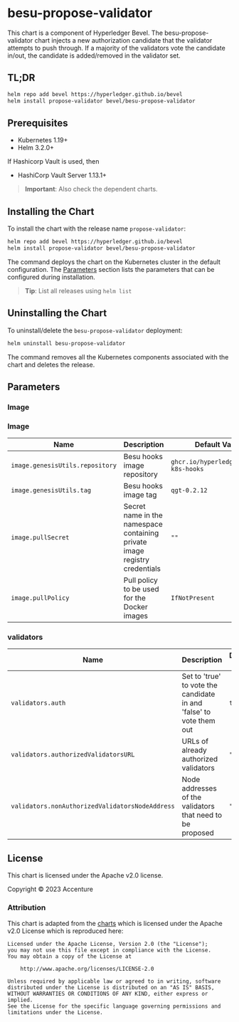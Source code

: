 [//]: # (##############################################################################################)
[//]: # (Copyright Accenture. All Rights Reserved.)
[//]: # (SPDX-License-Identifier: Apache-2.0)
[//]: # (##############################################################################################)

# besu-propose-validator

This chart is a component of Hyperledger Bevel. The besu-propose-validator chart injects a new authorization candidate that the validator attempts to push through. If a majority of the validators vote the candidate in/out, the candidate is added/removed in the validator set.

## TL;DR

```bash
helm repo add bevel https://hyperledger.github.io/bevel
helm install propose-validator bevel/besu-propose-validator
```

## Prerequisites

- Kubernetes 1.19+
- Helm 3.2.0+

If Hashicorp Vault is used, then
- HashiCorp Vault Server 1.13.1+

> **Important**: Also check the dependent charts.

## Installing the Chart

To install the chart with the release name `propose-validator`:

```bash
helm repo add bevel https://hyperledger.github.io/bevel
helm install propose-validator bevel/besu-propose-validator
```

The command deploys the chart on the Kubernetes cluster in the default configuration. The [Parameters](#parameters) section lists the parameters that can be configured during installation.

> **Tip**: List all releases using `helm list`

## Uninstalling the Chart

To uninstall/delete the `besu-propose-validator` deployment:

```bash
helm uninstall besu-propose-validator
```

The command removes all the Kubernetes components associated with the chart and deletes the release.

## Parameters

### Image

### Image

| Name   | Description    | Default Value   |
| -------------| ---------- | --------- |
| `image.genesisUtils.repository`  | Besu hooks image repository  | `ghcr.io/hyperledger/bevel-k8s-hooks` |
| `image.genesisUtils.tag`  | Besu hooks image tag  | `qgt-0.2.12` |
| `image.pullSecret`    | Secret name in the namespace containing private image registry credentials  | `""`            |
| `image.pullPolicy`  | Pull policy to be used for the Docker images    | `IfNotPresent`    |

### validators

| Name   | Description      | Default Value |
| ----------------| ----------- | ------------- |
| `validators.auth` | Set to 'true' to vote the candidate in and 'false' to vote them out | `true` |
| `validators.authorizedValidatorsURL` | URLs of already authorized validators | `""` |
| `validators.nonAuthorizedValidatorsNodeAddress` | Node addresses of the validators that need to be proposed | `""` |


## License

This chart is licensed under the Apache v2.0 license.

Copyright &copy; 2023 Accenture

### Attribution

This chart is adapted from the [charts](https://hyperledger.github.io/bevel/) which is licensed under the Apache v2.0 License which is reproduced here:

```
Licensed under the Apache License, Version 2.0 (the "License");
you may not use this file except in compliance with the License.
You may obtain a copy of the License at

    http://www.apache.org/licenses/LICENSE-2.0

Unless required by applicable law or agreed to in writing, software
distributed under the License is distributed on an "AS IS" BASIS,
WITHOUT WARRANTIES OR CONDITIONS OF ANY KIND, either express or implied.
See the License for the specific language governing permissions and
limitations under the License.
```
